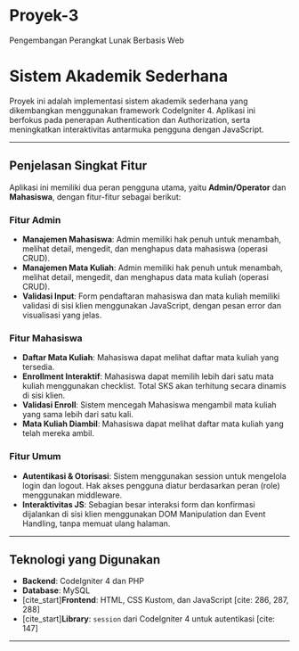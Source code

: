 # Proyek-3
Pengembangan Perangkat Lunak Berbasis Web

# Sistem Akademik Sederhana

Proyek ini adalah implementasi sistem akademik sederhana yang dikembangkan menggunakan framework CodeIgniter 4. Aplikasi ini berfokus pada penerapan Authentication dan Authorization, serta meningkatkan interaktivitas antarmuka pengguna dengan JavaScript.

---

## Penjelasan Singkat Fitur

Aplikasi ini memiliki dua peran pengguna utama, yaitu **Admin/Operator** dan **Mahasiswa**, dengan fitur-fitur sebagai berikut:

### Fitur Admin
* **Manajemen Mahasiswa**: Admin memiliki hak penuh untuk menambah, melihat detail, mengedit, dan menghapus data mahasiswa (operasi CRUD).
* **Manajemen Mata Kuliah**: Admin memiliki hak penuh untuk menambah, melihat detail, mengedit, dan menghapus data mata kuliah (operasi CRUD).
* **Validasi Input**: Form pendaftaran mahasiswa dan mata kuliah memiliki validasi di sisi klien menggunakan JavaScript, dengan pesan error dan visualisasi yang jelas.

### Fitur Mahasiswa
* **Daftar Mata Kuliah**: Mahasiswa dapat melihat daftar mata kuliah yang tersedia.
* **Enrollment Interaktif**: Mahasiswa dapat memilih lebih dari satu mata kuliah menggunakan checklist. Total SKS akan terhitung secara dinamis di sisi klien.
* **Validasi Enroll**: Sistem mencegah Mahasiswa mengambil mata kuliah yang sama lebih dari satu kali.
* **Mata Kuliah Diambil**: Mahasiswa dapat melihat daftar mata kuliah yang telah mereka ambil.

### Fitur Umum
* **Autentikasi & Otorisasi**: Sistem menggunakan session untuk mengelola login dan logout. Hak akses pengguna diatur berdasarkan peran (role) menggunakan middleware.
* **Interaktivitas JS**: Sebagian besar interaksi form dan konfirmasi dijalankan di sisi klien menggunakan DOM Manipulation dan Event Handling, tanpa memuat ulang halaman.

---

## Teknologi yang Digunakan

* **Backend**: CodeIgniter 4 dan PHP
* **Database**: MySQL
* [cite_start]**Frontend**: HTML, CSS Kustom, dan JavaScript [cite: 286, 287, 288]
* [cite_start]**Library**: `session` dari CodeIgniter 4 untuk autentikasi [cite: 147]

---

